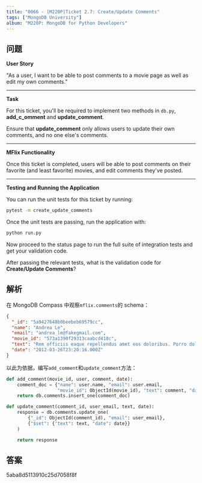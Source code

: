 ```yaml
---
title: "0066 - [M220P]Ticket 2.7: Create/Update Comments"
tags: ["MongoDB University"]
album: "M220P: MongoDB for Python Developers"
---
```


## 问题

**User Story**

"As a user, I want to be able to post comments to a movie page as well as edit my own comments."

---

**Task**

For this ticket, you'll be required to implement two methods in `db.py`, **add_c_omment** and **update_comment**.

Ensure that **update_comment** only allows users to update their own comments, and no one else's comments.

---

**MFlix Functionality**

Once this ticket is completed, users will be able to post comments on their favorite (and least favorite) movies, and edit comments they've posted.

---

**Testing and Running the Application**

You can run the unit tests for this ticket by running:

```bash
pytest -m create_update_comments
```

Once the unit tests are passing, run the application with:

```bash
python run.py
```

Now proceed to the status page to run the full suite of integration tests and get your validation code.

After passing the relevant tests, what is the validation code for **Create/Update Comments**?

<!--more-->

## 解析

在 MongoDB Compass 中观察`mflix.comments`的 schema：

```json
{
  "_id": "5a9427648b0beebeb69579cc",
  "name": "Andrea Le",
  "email": "andrea_le@fakegmail.com",
  "movie_id": "573a1390f29313caabcd418c",
  "text": "Rem officiis eaque repellendus amet eos doloribus. Porro dolor voluptatum voluptates neque culpa molestias. Voluptate unde nulla temporibus ullam.",
  "date": "2012-03-26T23:20:16.000Z"
}
```

以此为依据，编写`add_comment`和`update_comment`方法：

```py
def add_comment(movie_id, user, comment, date):
    comment_doc = {"name": user.name, "email": user.email,
                   "movie_id": ObjectId(movie_id), "text": comment, "date": date}
    return db.comments.insert_one(comment_doc)
```

```py
def update_comment(comment_id, user_email, text, date):
    response = db.comments.update_one(
        {"_id": ObjectId(comment_id), "email": user_email},
        {"$set": {"text": text, "date": date}}
    )

    return response
```

## 答案

5aba8d5113910c25d7058f8f
